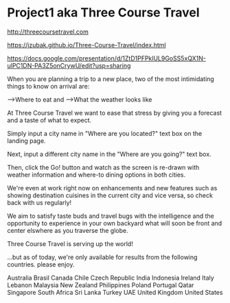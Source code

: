 # Project1 aka Three Course Travel

http://threecoursetravel.com

https://jzubak.github.io/Three-Course-Travel/index.html

https://docs.google.com/presentation/d/1ZtD1PFPklUL9GoSS5xQX1N-ulPC1DN-PA3Z5onCrywU/edit?usp=sharing

When you are planning a trip to a new place, two of the most intimidating things to know on arrival are:

 -->Where to eat and
 -->What the weather looks like
 
At Three Course Travel we want to ease that stress by giving you a forecast and a taste of what to expect.

Simply input a city name in "Where are you located?" text box on the landing page.

Next, input a different city name in the "Where are you going?" text box.

Then, click the Go! button and watch as the screen is re-drawn with weather information and where-to dining options in both cities.

We're even at work right now on enhancements and new features such as showing destination cuisines in the current city and vice versa, so check back with us regularly!

We aim to satisfy taste buds and travel bugs with the intelligence and the opportunity to experience in your own backyard what will soon be front and center elswhere as you traverse the globe.

Three Course Travel is serving up the world! 

...but as of today, we're only available for results from the following countries. please enjoy.

Australia
Brasil
Canada
Chile
Czech Republic
India
Indonesia
Ireland
Italy
Lebanon
Malaysia
New Zealand
Philippines
Poland
Portugal
Qatar
Singapore
South Africa
Sri Lanka
Turkey
UAE
United Kingdom
United States

